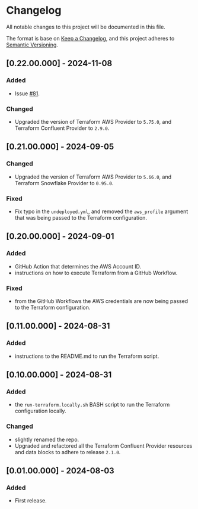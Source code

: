 # Changelog
All notable changes to this project will be documented in this file.

The format is base on [Keep a Changelog](https://keepachangelog.com/en/1.1.0/), and this project adheres to [Semantic Versioning](https://semver.org/spec/v2.0.0.html).

## [0.22.00.000] - 2024-11-08
### Added
- Issue [#81](https://github.com/j3-signalroom/iac-confluent-resources-tf/issues/81).

### Changed
- Upgraded the version of Terraform AWS Provider to `5.75.0`, and Terraform Confluent Provider to `2.9.0`.

## [0.21.00.000] - 2024-09-05
### Changed
- Upgraded the version of Terraform AWS Provider to `5.66.0`, and Terraform Snowflake Provider to `0.95.0`.

### Fixed
- Fix typo in the `undeployed.yml`, and removed the `aws_profile` argument that was being passed to the Terraform configuration.

## [0.20.00.000] - 2024-09-01
### Added
- GitHub Action that determines the AWS Account ID.
- instructions on how to execute Terraform from a GitHub Workflow.

### Fixed
- from the GitHub Workflows the AWS credentials are now being passed to the Terraform configuration.

## [0.11.00.000] - 2024-08-31
### Added
- instructions to the README.md to run the Terraform script.

## [0.10.00.000] - 2024-08-31
### Added
- the `run-terraform.locally.sh` BASH script to run the Terraform configuration locally.

### Changed
- slightly renamed the repo.
- Upgraded and refactored all the Terraform Confluent Provider resources and data blocks to adhere to release `2.1.0`.

## [0.01.00.000] - 2024-08-03
### Added
- First release.